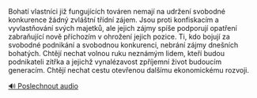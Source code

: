 
Bohatí vlastníci již fungujících továren nemají na udržení svobodné konkurence žádný zvláštní třídní zájem. Jsou proti konfiskacím a vyvlastňování svých majetků, ale jejich zájmy spíše podporují opatření zabraňující nově příchozím v ohrožení jejich pozice. Ti, kdo bojují za svobodné podnikání a svobodnou konkurenci, nebrání zájmy dnešních bohatých. Chtějí nechat volnou ruku neznámým lidem, kteří budou podnikateli zítřka a jejichž vynalézavost zpříjemní život budoucím generacím. Chtějí nechat cestu otevřenou dalšímu ekonomickému rozvoji.

[🔊 Poslechnout audio](/data/7-paragraphs/audio/chapter_25/para_009-Bohat-vlastnci-ji-fungujcch-tovren-nemaj-na.mp3)

